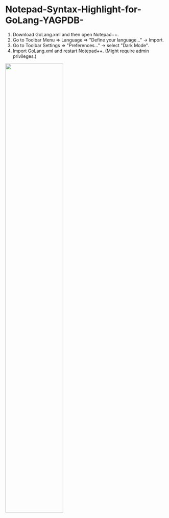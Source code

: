 # Notepad-Syntax-Highlight-for-GoLang-YAGPDB-

1. Download GoLang.xml and then open Notepad++.
2. Go to Toolbar Menu => Language => "Define your language..." -> Import.
3. Go to Toolbar Settings => "Preferences..." -> select "Dark Mode".
4. Import GoLang.xml and restart Notepad++. (Might require admin privileges.)

<img src="https://i.imgur.com/Gx19YNO.png" width="60%"/>
